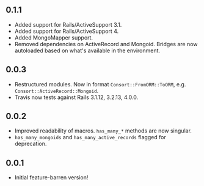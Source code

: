 ## 0.1.1

* Added support for Rails/ActiveSupport 3.1.
* Added support for Rails/ActiveSupport 4.
* Added MongoMapper support.
* Removed dependencies on ActiveRecord and Mongoid. Bridges are now autoloaded based on what's available in the environment.

## 0.0.3

* Restructured modules. Now in format `Consort::FromORM::ToORM`, e.g. `Consort::ActiveRecord::Mongoid`.
* Travis now tests against Rails 3.1.12, 3.2.13, 4.0.0.

## 0.0.2

* Improved readability of macros. `has_many_*` methods are now singular.
* `has_many_mongoids` and `has_many_active_records` flagged for deprecation.

## 0.0.1

* Initial feature-barren version!